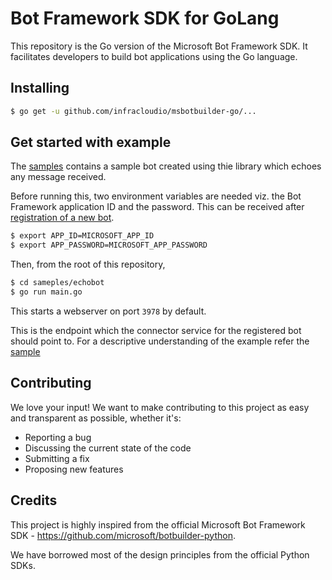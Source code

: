# Bot Framework SDK for GoLang

This repository is the Go version of the Microsoft Bot Framework SDK. It facilitates developers to build bot applications using the Go language.

## Installing

```sh
$ go get -u github.com/infracloudio/msbotbuilder-go/...
```

## Get started with example

The [samples](samples/echobot) contains a sample bot created using thie library which echoes any message received.

Before running this, two environment variables are needed viz. the Bot Framework application ID and the password. This can be received after [registration of a new bot](https://docs.microsoft.com/en-us/microsoftteams/platform/bots/how-to/create-a-bot-for-teams#register-your-web-service-with-the-bot-framework).

```sh
$ export APP_ID=MICROSOFT_APP_ID
$ export APP_PASSWORD=MICROSOFT_APP_PASSWORD
```

Then, from the root of this repository,

```sh
$ cd sameples/echobot
$ go run main.go
```

This starts a webserver on port `3978` by default.

This is the endpoint which the connector service for the registered bot should point to. For a descriptive understanding of the example refer the [sample](samples/)

## Contributing

We love your input! We want to make contributing to this project as easy and transparent as possible, whether it's:
- Reporting a bug
- Discussing the current state of the code
- Submitting a fix
- Proposing new features

## Credits

This project is highly inspired from the official Microsoft Bot Framework SDK - https://github.com/microsoft/botbuilder-python.

We have borrowed most of the design principles from the official Python SDKs.
